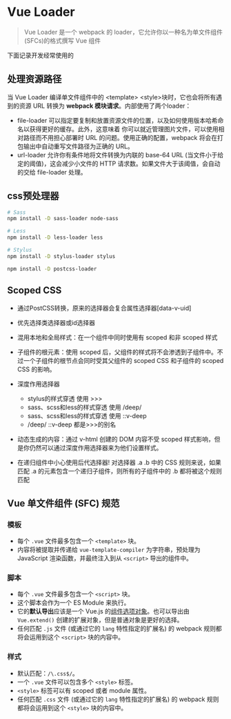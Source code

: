 # Vue Loader

> Vue Loader 是一个 webpack 的 loader，它允许你以一种名为单文件组件 (SFCs)的格式撰写 Vue 组件

下面记录开发经常使用的

## 处理资源路径

当 Vue Loader 编译单文件组件中的 \<template> \<style>块时，它也会将所有遇到的资源 URL 转换为 **webpack 模块请求**。内部使用了两个loader：

* file-loader 可以指定要复制和放置资源文件的位置，以及如何使用版本哈希命名以获得更好的缓存。此外，这意味着 你可以就近管理图片文件，可以使用相对路径而不用担心部署时 URL 的问题。使用正确的配置，webpack 将会在打包输出中自动重写文件路径为正确的 URL。
* url-loader 允许你有条件地将文件转换为内联的 base-64 URL (当文件小于给定的阈值)，这会减少小文件的 HTTP 请求数。如果文件大于该阈值，会自动的交给 file-loader 处理。

## css预处理器

```bash
# Sass
npm install -D sass-loader node-sass

# Less
npm install -D less-loader less

# Stylus
npm install -D stylus-loader stylus

npm install -D postcss-loader
```

## Scoped CSS

* 通过PostCSS转换，原来的选择器会复合属性选择器[data-v-uid]

* 优先选择类选择器或id选择器

* 混用本地和全局样式：在一个组件中同时使用有 scoped 和非 scoped 样式
* 子组件的根元素：使用 scoped 后，父组件的样式将不会渗透到子组件中。不过一个子组件的根节点会同时受其父组件的 scoped CSS 和子组件的 scoped CSS 的影响。
* 深度作用选择器
  * stylus的样式穿透 使用 >>>
  * sass、scss和less的样式穿透 使用 /deep/
  * sass、scss和less的样式穿透 使用 ::v-deep
  * /deep/  ::v-deep 都是>>>的别名

* 动态生成的内容：通过 v-html 创建的 DOM 内容不受 scoped 样式影响，但是你仍然可以通过深度作用选择器来为他们设置样式。
* 在递归组件中小心使用后代选择器! 对选择器 .a .b 中的 CSS 规则来说，如果匹配 .a 的元素包含一个递归子组件，则所有的子组件中的 .b 都将被这个规则匹配

## Vue 单文件组件 (SFC) 规范

### 模板

* 每个 `.vue` 文件最多包含一个 `<template>` 块。
* 内容将被提取并传递给 `vue-template-compiler` 为字符串，预处理为 JavaScript 渲染函数，并最终注入到从 `<script>` 导出的组件中。

### 脚本

* 每个 `.vue` 文件最多包含一个 `<script>` 块。
* 这个脚本会作为一个 ES Module 来执行。
* 它的**默认导出**应该是一个 Vue.js 的[组件选项对象](https://cn.vuejs.org/v2/api/#选项-数据)。也可以导出由 `Vue.extend()` 创建的扩展对象，但是普通对象是更好的选择。
* 任何匹配 `.js` 文件 (或通过它的 `lang` 特性指定的扩展名) 的 webpack 规则都将会运用到这个 `<script>` 块的内容中。

### 样式

* 默认匹配：`/\.css$/`。
* 一个 `.vue` 文件可以包含多个 `<style>` 标签。
* `<style>` 标签可以有 scoped 或者 module 属性。
* 任何匹配 `.css` 文件 (或通过它的 `lang` 特性指定的扩展名) 的 webpack 规则都将会运用到这个 `<style>` 块的内容中。
